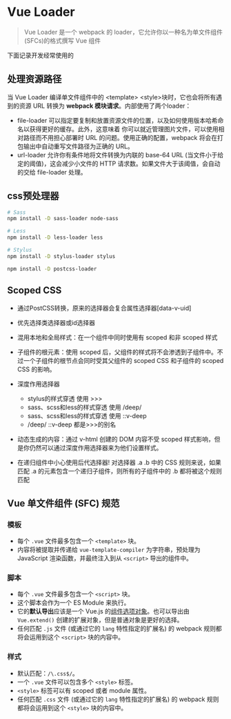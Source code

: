 # Vue Loader

> Vue Loader 是一个 webpack 的 loader，它允许你以一种名为单文件组件 (SFCs)的格式撰写 Vue 组件

下面记录开发经常使用的

## 处理资源路径

当 Vue Loader 编译单文件组件中的 \<template> \<style>块时，它也会将所有遇到的资源 URL 转换为 **webpack 模块请求**。内部使用了两个loader：

* file-loader 可以指定要复制和放置资源文件的位置，以及如何使用版本哈希命名以获得更好的缓存。此外，这意味着 你可以就近管理图片文件，可以使用相对路径而不用担心部署时 URL 的问题。使用正确的配置，webpack 将会在打包输出中自动重写文件路径为正确的 URL。
* url-loader 允许你有条件地将文件转换为内联的 base-64 URL (当文件小于给定的阈值)，这会减少小文件的 HTTP 请求数。如果文件大于该阈值，会自动的交给 file-loader 处理。

## css预处理器

```bash
# Sass
npm install -D sass-loader node-sass

# Less
npm install -D less-loader less

# Stylus
npm install -D stylus-loader stylus

npm install -D postcss-loader
```

## Scoped CSS

* 通过PostCSS转换，原来的选择器会复合属性选择器[data-v-uid]

* 优先选择类选择器或id选择器

* 混用本地和全局样式：在一个组件中同时使用有 scoped 和非 scoped 样式
* 子组件的根元素：使用 scoped 后，父组件的样式将不会渗透到子组件中。不过一个子组件的根节点会同时受其父组件的 scoped CSS 和子组件的 scoped CSS 的影响。
* 深度作用选择器
  * stylus的样式穿透 使用 >>>
  * sass、scss和less的样式穿透 使用 /deep/
  * sass、scss和less的样式穿透 使用 ::v-deep
  * /deep/  ::v-deep 都是>>>的别名

* 动态生成的内容：通过 v-html 创建的 DOM 内容不受 scoped 样式影响，但是你仍然可以通过深度作用选择器来为他们设置样式。
* 在递归组件中小心使用后代选择器! 对选择器 .a .b 中的 CSS 规则来说，如果匹配 .a 的元素包含一个递归子组件，则所有的子组件中的 .b 都将被这个规则匹配

## Vue 单文件组件 (SFC) 规范

### 模板

* 每个 `.vue` 文件最多包含一个 `<template>` 块。
* 内容将被提取并传递给 `vue-template-compiler` 为字符串，预处理为 JavaScript 渲染函数，并最终注入到从 `<script>` 导出的组件中。

### 脚本

* 每个 `.vue` 文件最多包含一个 `<script>` 块。
* 这个脚本会作为一个 ES Module 来执行。
* 它的**默认导出**应该是一个 Vue.js 的[组件选项对象](https://cn.vuejs.org/v2/api/#选项-数据)。也可以导出由 `Vue.extend()` 创建的扩展对象，但是普通对象是更好的选择。
* 任何匹配 `.js` 文件 (或通过它的 `lang` 特性指定的扩展名) 的 webpack 规则都将会运用到这个 `<script>` 块的内容中。

### 样式

* 默认匹配：`/\.css$/`。
* 一个 `.vue` 文件可以包含多个 `<style>` 标签。
* `<style>` 标签可以有 scoped 或者 module 属性。
* 任何匹配 `.css` 文件 (或通过它的 `lang` 特性指定的扩展名) 的 webpack 规则都将会运用到这个 `<style>` 块的内容中。
